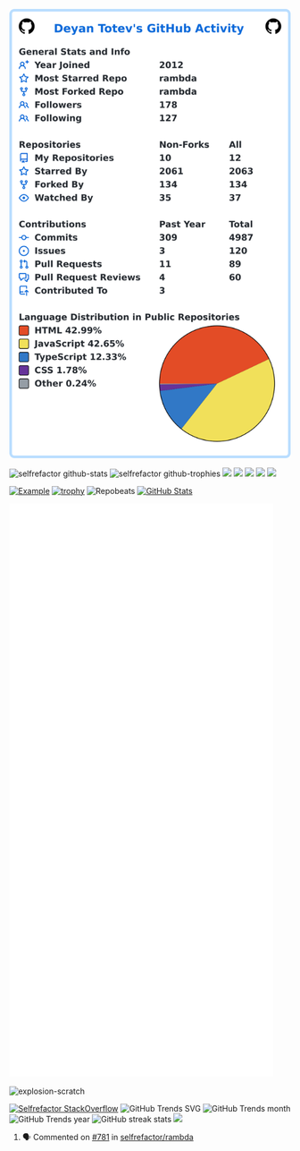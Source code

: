 <div align="left">


![My user statistics](images/userstats.svg)

<!-- https://github-profile-summary-cards.vercel.app/demo.html -->
![selfrefactor github-stats](https://stats.dooboo.io/api/github-stats-advanced?login=selfrefactor)
![selfrefactor github-trophies](https://stats.dooboo.io/api/github-trophies?login=selfrefactor)
![](http://github-profile-summary-cards.vercel.app/api/cards/profile-details?username=selfrefactor&theme=darcula)
![](http://github-profile-summary-cards.vercel.app/api/cards/productive-time?username=selfrefactor&theme=darcula&utcOffset=8) 
![](http://github-profile-summary-cards.vercel.app/api/cards/stats?username=selfrefactor&theme=darcula)
![](http://github-profile-summary-cards.vercel.app/api/cards/most-commit-language?username=selfrefactor&theme=darcula) 
![](http://github-profile-summary-cards.vercel.app/api/cards/repos-per-language?username=selfrefactor&theme=darcula) 


<!-- https://github.com/tuhinpal/readme-stats-github/blob/main/README.md -->
[![Example](https://github-stats-alpha.vercel.app/api?username=selfrefactor&cc=010&tc=fff&ic=fff&bc=010 "selfrefactor")](https://github-stats-alpha.vercel.app/api?username=selfrefactor "selfrefactor")
[![trophy](https://github-profile-trophy.vercel.app/?username=selfrefactor)](https://github.com/selfrefactor/github-profile-trophy)
![Repobeats](https://repobeats.axiom.co/api/embed/6f9f2aa57a6f1ed67156cea07e8cff86a94ef7b8.svg "Repobeats analytics image")
[![GitHub Stats](https://github-readme-stats.vercel.app/api?username=selfrefactor&show_icons=true&bg_color=30,e96443,904e95&title_color=fff&text_color=fff&icon_color=fff)](https://github.com/selfrefactor)

<p>
<img src="https://raw.githubusercontent.com/selfrefactor/selfrefactor/master/github-metrics.svg">
</p>
<p><img align="center" src="https://github-readme-streak-stats.herokuapp.com/?user=explosion-scratch&" alt="explosion-scratch" /></p>

[![Selfrefactor StackOverflow](https://stackoverflow-badge.herokuapp.com/api/StackOverflowBadge/967097)](https://stackoverflow.com/users/967097/dejan-toteff)
![GitHub Trends SVG](https://api.githubtrends.io/user/svg/selfrefactor/langs)
![GitHub Trends month](https://api.githubtrends.io/user/svg/selfrefactor/repos?time_range=one_month&theme=bright_lights)
![GitHub Trends year](https://api.githubtrends.io/user/svg/selfrefactor/repos?time_range=one_year&theme=bright_lights)
![GitHub streak stats](https://github-readme-streak-stats.herokuapp.com/?user=selfrefactor) 
[![](https://img.shields.io/badge/linkedin-%230077B5.svg?&style=for-the-badge&logo=linkedin&logoColor=white0e76a8)](https://www.linkedin.com/in/deyantotev/)


<!--START_SECTION:activity-->
1. 🗣 Commented on [#781](https://github.com/selfrefactor/rambda/issues/781#issuecomment-3064707559) in [selfrefactor/rambda](https://github.com/selfrefactor/rambda)
<!--END_SECTION:activity-->

  
</div>
